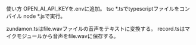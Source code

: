使い方
OPEN_AI_API_KEYを.envに追加。
tsc *.tsでtypescriptファイルをコンパイル
node *.jsで実行。

zundamon.tsはfile.wavファイルの音声をテキストに変換する。
record.tsはマイクモジュールから音声をfile.wavに保存する。
